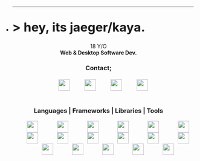 
+ ### <center><h1 align="left" ><hr color="green">> hey, its jaeger/kaya.</h1></center>
<div align="center">18 Y/O<br> <strong>Web & Desktop Software Dev.</strong></div>
<h3 align="center">Contact;</h3>
<div align="center" style="margin-top:20px;"><a style="margin-left:25px;"href="https://twitter.com/7AEGER_" target="_blank"><img src="https://img.icons8.com/android/104/26e07f/twitter.png"  width="30" height="30"/></a> <a style="margin-left:25px;"href="https://stackoverflow.com/users/14098917/jaeger-dvlp" target="_blank"> <img src="https://img.icons8.com/metro/104/26e07f/stackoverflow.png" style="margin-left:10px;"  width="30" height="30"/></a> <a style="margin-left:25px;"href="https://discordapp.com/users/683438536854470718/" target="_blank"> <img src="https://img.icons8.com/material/144/26e07f/discord-logo--v1.png" style="margin-left:10px;" width="30" height="30"/></a> <a style="margin-left:25px;"href="https://www.linkedin.com/in/kaya-b30b17178/" target="_blank"> <img src="https://img.icons8.com/android/144/26e07f/linkedin.png"  style="margin-left:10px;"  width="30" height="30"/> </a> </div>

<h3 align="center" style="margin-top:40px;">Languages | Frameworks | Libraries | Tools</h3>


<div align="center">
<a style="margin-left:25px;"href="https://docs.microsoft.com/tr-tr/dotnet/csharp/"><img  width="30;" height="30"   style="width:30px;height:30px;margin-left:25px;" src="https://img.icons8.com/ios-filled/124/26e07f/c-sharp-logo.png"/></a><a style="margin-left:25px;"href="https://docs.microsoft.com/tr-tr/cpp/?view=msvc-160"><img   width="30;" height="30"  style="width:30px;height:30px;margin-left:25px;" src="https://img.icons8.com/ios-filled/124/26e07f/c-plus-plus-logo.png"/></a><a style="margin-left:25px;"href="https://www.electronjs.org"><img   width="30;" height="30"  style="width:30px;height:30px;margin-left:25px;" src="https://img.icons8.com/ios-glyphs/124/26e07f/physics.png"/></a><a style="margin-left:25px;"href="https://www.javascript.com"><img   width="30;" height="30"  style="width:30px;height:30px;margin-left:25px;" src="https://img.icons8.com/ios-filled/124/26e07f/javascript-logo.png"/></a><a style="margin-left:25px;"href="https://tr.wikipedia.org/wiki/HTML"><img   width="30;" height="30"  style="width:30px;height:30px;margin-left:25px;" src="https://img.icons8.com/ios-filled/124/26e07f/html-5--v1.png"/></a><a style="margin-left:25px;"href="https://tr.wikipedia.org/wiki/CSS"><img   width="32;" height="32"  style="width:30px;height:30px;margin-left:25px;" src="https://img.icons8.com/ios-glyphs/150/26e07f/css3.png" style="width:32px;height:32px;"/></a><a style="margin-left:25px;"href="https://getbootstrap.com"><img   width="30;" height="30"  style="width:30px;height:30px;margin-left:25px;" src="https://img.icons8.com/ios-glyphs/124/26e07f/xbox-b.png"/></a><a style="margin-left:25px;"href="https://www.php.net"><img  width="30;" height="30"   style="width:30px;height:30px;margin-left:25px;" src="https://img.icons8.com/ios-filled/124/26e07f/php-logo.png"/></a><a style="margin-left:25px;"href="https://www.mysql.com"><img  width="30;" height="30"   style="width:30px;height:30px;margin-left:25px;" src="https://img.icons8.com/ios-filled/124/26e07f/mysql-logo.png"/></a><a style="margin-left:25px;"href="https://reactjs.org"><img  width="30;" height="30"   style="width:30px;height:30px;margin-left:25px;" src="https://img.icons8.com/ios-filled/124/26e07f/react-native.png"/></a><a style="margin-left:25px;"href="https://nextjs.org"><img  width="30;" height="30"   style="width:30px;height:30px;margin-left:25px;" src="https://img.icons8.com/ios-filled/124/26e07f/nfc-n.png"/></a><a style="margin-left:25px;"href="https://nodejs.org/en/"><img  width="30;" height="30"   style="width:30px;height:30px;margin-left:25px;" src="https://img.icons8.com/windows/128/26e07f/node-js.png"/></a><br><a style="margin-left:25px;"href="https://code.visualstudio.com"><img   width="30;" height="30"  style="width:30px;height:30px;margin-left:25px;" src="https://img.icons8.com/color/124/26e07f/visual-studio-code-insides.png"/></a><a style="margin-left:25px;"href="https://visualstudio.microsoft.com/tr/"><img   width="30;" height="30"  style="width:30px;height:30px;margin-left:25px;" src="https://img.icons8.com/ios-filled/124/26e07f/visual-studio-logo.png"/></a><a style="margin-left:25px;"href="https://www.adobe.com/tr/products/xd.html"><img   width="30;" height="30"  style="width:30px;height:30px;margin-left:25px;" src="https://img.icons8.com/ios-filled/124/26e07f/adobe-xd.png"/></a><a style="margin-left:25px;"href="https://www.adobe.com/tr/products/aftereffects.html"><img   width="30;" height="30"  style="width:30px;height:30px;margin-left:25px;" src="https://img.icons8.com/ios-filled/124/26e07f/adobe-after-effects.png"/></a><a style="margin-left:25px;"href="https://www.adobe.com/tr/products/photoshop.html"><img   width="30;" height="30"  style="width:30px;height:30px;margin-left:25px;" src="https://img.icons8.com/ios-filled/124/26e07f/adobe-photoshop.png"/></a></div>
